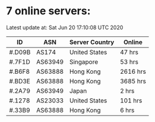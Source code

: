 # 7 online servers:

Latest update at: Sat Jun 20 17:10:08 UTC 2020

| ID | ASN | Server Country | Online |
| -- | --- | -------------- | ------ |
| #.D09B | AS174 | United States | 47 hrs |
| #.7F1D | AS63949 | Singapore | 53 hrs |
| #.B6F8 | AS63888 | Hong Kong | 2616 hrs |
| #.BD3E | AS63888 | Hong Kong | 3685 hrs |
| #.2A79 | AS63949 | Japan | 2 hrs |
| #.1278 | AS23033 | United States | 101 hrs |
| #.33B9 | AS63888 | Hong Kong | 6 hrs |

